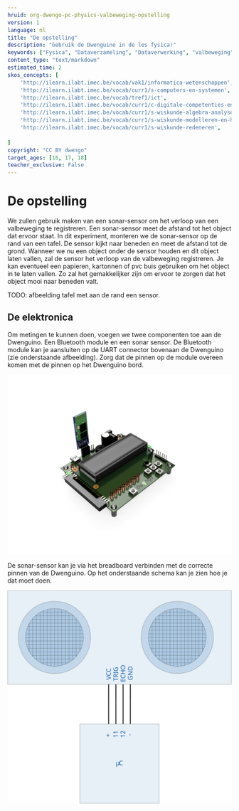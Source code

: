 ```yaml
---
hruid: org-dwengo-pc-physics-valbeweging-opstelling
version: 1
language: nl
title: "De opstelling"
description: "Gebruik de Dwenguino in de les fysica!"
keywords: ["Fysica", "Dataverzameling", "Dataverwerking", "valbeweging"]
content_type: "text/markdown"
estimated_time: 2
skos_concepts: [
    'http://ilearn.ilabt.imec.be/vocab/vak1/informatica-wetenschappen', 
    'http://ilearn.ilabt.imec.be/vocab/curr1/s-computers-en-systemen',
    'http://ilearn.ilabt.imec.be/vocab/tref1/ict',
    'http://ilearn.ilabt.imec.be/vocab/curr1/c-digitale-competenties-en-mediawijsheid',
    'http://ilearn.ilabt.imec.be/vocab/curr1/s-wiskunde-algebra-analyse',
    'http://ilearn.ilabt.imec.be/vocab/curr1/s-wiskunde-modelleren-en-heuristiek',
    'http://ilearn.ilabt.imec.be/vocab/curr1/s-wiskunde-redeneren',

]
copyright: "CC BY dwengo"
target_ages: [16, 17, 18]
teacher_exclusive: False
---
```


# De opstelling

We zullen gebruik maken van een sonar-sensor om het verloop van een valbeweging te registreren. Een sonar-sensor meet de afstand tot het object dat ervoor staat. In dit experiment, monteren we de sonar-sensor op de rand van een tafel. De sensor kijkt naar beneden en meet de afstand tot de grond. Wanneer we nu een object onder de sensor houden en dit object laten vallen, zal de sensor het verloop van de valbeweging registreren. Je kan eventueel een papieren, kartonnen of pvc buis gebruiken om het object in te laten vallen. Zo zal het gemakkelijker zijn om ervoor te zorgen dat het object mooi naar beneden valt.

TODO: afbeelding tafel met aan de rand een sensor.

## De elektronica

Om metingen te kunnen doen, voegen we twee componenten toe aan de Dwenguino. Een Bluetooth module en een sonar sensor. De Bluetooth module kan je aansluiten op de UART connector bovenaan de Dwenguino (zie onderstaande afbeelding). Zorg dat de pinnen op de module overeen komen met de pinnen op het Dwenguino bord.

!["Render van een Dwenguino waarop bovenaan een bluetooth module is aangesloten."](images/dwenguino_bt.PNG)

De sonar-sensor kan je via het breadboard verbinden met de correcte pinnen van de Dwenguino. Op het onderstaande schema kan je zien hoe je dat moet doen.

!["Voorbeeld van de aansluiting op pin 11 en 12 van de Dwenguino"](images/connection.svg)